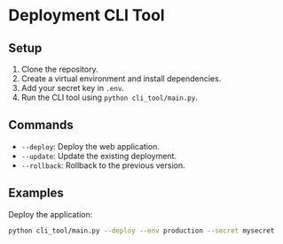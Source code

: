 # Deployment CLI Tool

## Setup
1. Clone the repository.
2. Create a virtual environment and install dependencies.
3. Add your secret key in `.env`.
4. Run the CLI tool using `python cli_tool/main.py`.

## Commands
- `--deploy`: Deploy the web application.
- `--update`: Update the existing deployment.
- `--rollback`: Rollback to the previous version.

## Examples
Deploy the application:
```bash
python cli_tool/main.py --deploy --env production --secret mysecret
